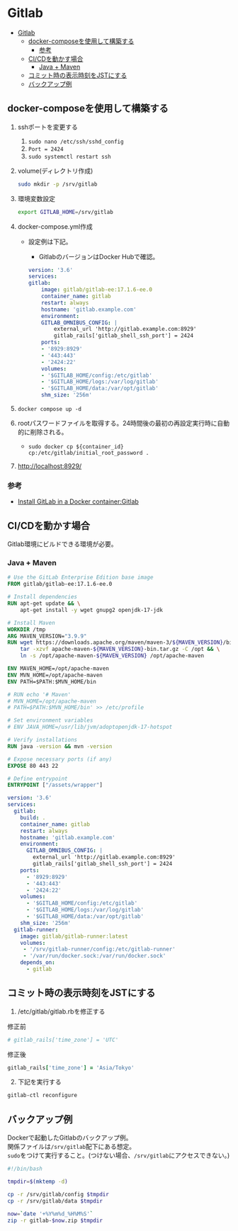# Gitlab

- [Gitlab](#gitlab)
  - [docker-composeを使用して構築する](#docker-composeを使用して構築する)
    - [参考](#参考)
  - [CI/CDを動かす場合](#cicdを動かす場合)
    - [Java + Maven](#java--maven)
  - [コミット時の表示時刻をJSTにする](#コミット時の表示時刻をjstにする)
  - [バックアップ例](#バックアップ例)

## docker-composeを使用して構築する

1. sshポートを変更する
    1. `sudo nano /etc/ssh/sshd_config`
    2. `Port = 2424`
    3. `sudo systemctl restart ssh`
2. volume(ディレクトリ作成)

    ``` bash
    sudo mkdir -p /srv/gitlab
    ```

3. 環境変数設定

    ``` bash
    export GITLAB_HOME=/srv/gitlab
    ```

4. docker-compose.yml作成
    - 設定例は下記。
        - GitlabのバージョンはDocker Hubで確認。

        ``` yml
        version: '3.6'
        services:
        gitlab:
            image: gitlab/gitlab-ee:17.1.6-ee.0
            container_name: gitlab
            restart: always
            hostname: 'gitlab.example.com'
            environment:
            GITLAB_OMNIBUS_CONFIG: |
                external_url 'http://gitlab.example.com:8929'
                gitlab_rails['gitlab_shell_ssh_port'] = 2424
            ports:
            - '8929:8929'
            - '443:443'
            - '2424:22'
            volumes:
            - '$GITLAB_HOME/config:/etc/gitlab'
            - '$GITLAB_HOME/logs:/var/log/gitlab'
            - '$GITLAB_HOME/data:/var/opt/gitlab'
            shm_size: '256m'
        ```

5. `docker compose up -d`
6. rootパスワードファイルを取得する。24時間後の最初の再設定実行時に自動的に削除される。
    - `sudo docker cp ${container_id} cp:/etc/gitlab/initial_root_password .`
7. [http://localhost:8929/](http://localhost:8929/)

### 参考

- [Install GitLab in a Docker container:Gitlab](https://docs.gitlab.com/ee/install/docker/installation.html)

## CI/CDを動かす場合

Gitlab環境にビルドできる環境が必要。

### Java + Maven

``` Dockerfile
# Use the GitLab Enterprise Edition base image
FROM gitlab/gitlab-ee:17.1.6-ee.0

# Install dependencies
RUN apt-get update && \
    apt-get install -y wget gnupg2 openjdk-17-jdk

# Install Maven
WORKDIR /tmp
ARG MAVEN_VERSION="3.9.9"
RUN wget https://downloads.apache.org/maven/maven-3/${MAVEN_VERSION}/binaries/apache-maven-${MAVEN_VERSION}-bin.tar.gz && \
    tar -xzvf apache-maven-${MAVEN_VERSION}-bin.tar.gz -C /opt && \
    ln -s /opt/apache-maven-${MAVEN_VERSION} /opt/apache-maven

ENV MAVEN_HOME=/opt/apache-maven
ENV MVN_HOME=/opt/apache-maven
ENV PATH=$PATH:$MVN_HOME/bin

# RUN echo '# Maven'
# MVN_HOME=/opt/apache-maven
# PATH=$PATH:$MVN_HOME/bin' >> /etc/profile

# Set environment variables
# ENV JAVA_HOME=/usr/lib/jvm/adoptopenjdk-17-hotspot

# Verify installations
RUN java -version && mvn -version

# Expose necessary ports (if any)
EXPOSE 80 443 22

# Define entrypoint
ENTRYPOINT ["/assets/wrapper"]
```

``` yml
version: '3.6'
services:
  gitlab:
    build: .
    container_name: gitlab
    restart: always
    hostname: 'gitlab.example.com'
    environment:
      GITLAB_OMNIBUS_CONFIG: |
        external_url 'http://gitlab.example.com:8929'
        gitlab_rails['gitlab_shell_ssh_port'] = 2424
    ports:
      - '8929:8929'
      - '443:443'
      - '2424:22'
    volumes:
      - '$GITLAB_HOME/config:/etc/gitlab'
      - '$GITLAB_HOME/logs:/var/log/gitlab'
      - '$GITLAB_HOME/data:/var/opt/gitlab'
    shm_size: '256m'
  gitlab-runner:
    image: gitlab/gitlab-runner:latest
    volumes:
     - '/srv/gitlab-runner/config:/etc/gitlab-runner'
     - '/var/run/docker.sock:/var/run/docker.sock'
    depends_on:
      - gitlab
```

## コミット時の表示時刻をJSTにする

1. /etc/gitlab/gitlab.rbを修正する

修正前

``` ruby
# gitlab_rails['time_zone'] = 'UTC'
```

修正後

``` ruby
gitlab_rails['time_zone'] = 'Asia/Tokyo'
```

2. 下記を実行する

``` sh
gitlab-ctl reconfigure
```

## バックアップ例

Dockerで起動したGitlabのバックアップ例。  
関係ファイルは`/srv/gitlab`配下にある想定。  
`sudo`をつけて実行すること。(つけない場合、`/srv/gitlab`にアクセスできない。)

``` bash
#!/bin/bash

tmpdir=$(mktemp -d)

cp -r /srv/gitlab/config $tmpdir
cp -r /srv/gitlab/data $tmpdir

now=`date '+%Y%m%d_%H%M%S'`
zip -r gitlab-$now.zip $tmpdir 
```
